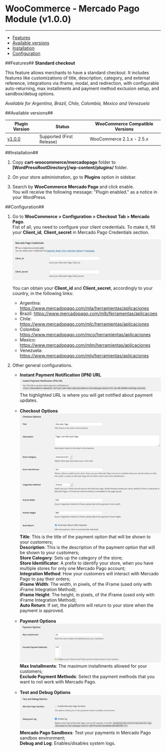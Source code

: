# WooCommerce - Mercado Pago Module (v1.0.0)
---

* [Features](#features)
* [Available versions](#available_versions)
* [Installation](#installation)
* [Configuration](#configuration)

<a name="features"></a>
##Features##
**Standard checkout**

This feature allows merchants to have a standard checkout. It includes features like
customizations of title, description, category, and external reference, integrations via
iframe, modal, and redirection, with configurable auto-returning, max installments and
payment method exclusion setup, and sandbox/debug options.

*Available for Argentina, Brazil, Chile, Colombia, Mexico and Venezuela*

<a name="available_versions"></a>
##Available versions##
<table>
  <thead>
    <tr>
      <th>Plugin Version</th>
      <th>Status</th>
      <th>WooCommerce Compatible Versions</th>
    </tr>
  <thead>
  <tbody>
    <tr>
      <td><a href="https://github.com/marcelohama/cart-woocommerce">v1.0.0</a></td>
      <td>Supported (First Release)</td>
      <td>WooCommerce 2.1.x - 2.5.x</td>
    </tr>
  </tbody>
</table>

<a name="installation"></a>
##Installation##

1. Copy **cart-woocommerce/mercadopago** folder to **[WordPressRootDirectory]/wp-content/plugins/** folder.

2. On your store administration, go to **Plugins** option in sidebar.

3. Search by **WooCommerce Mercado Pago** and click enable. <br />
You will receive the following message: "Plugin enabled." as a notice in your WordPress.

<a name="configuration"></a>
##Configuration##

1. Go to **WooCommerce > Configuration > Checkout Tab > Mercado Pago**. <br />
Fist of all, you need to configure your client credentials. To make it, fill your **Client_id**, **Client_secret** in Mercado Pago Credentials section.
	
	![Installation Instructions](/README.img/wc_setup_credentials.png) <br />
	
	You can obtain your **Client_id** and **Client_secret**, accordingly to your country, in the following links:

	* Argentina: https://www.mercadopago.com/mla/herramientas/aplicaciones
	* Brazil: https://www.mercadopago.com/mlb/ferramentas/aplicacoes
	* Chile: https://www.mercadopago.com/mlc/herramientas/aplicaciones
	* Colombia: https://www.mercadopago.com/mco/herramientas/aplicaciones
	* Mexico: https://www.mercadopago.com/mlm/herramientas/aplicaciones
	* Venezuela: https://www.mercadopago.com/mlv/herramientas/aplicaciones

2. Other general configurations. <br />
	* **Instant Payment Notification (IPN) URL**
	![Installation Instructions](/README.img/wc_setup_ipn.png) <br />
	The highlighted URL is where you will get notified about payment updates.<br /><br />
	* **Checkout Options**
	![Installation Instructions](/README.img/wc_setup_checkout.png) <br />
	**Title**: This is the title of the payment option that will be shown to your customers;<br />
	**Description**: This is the description of the payment option that will be shown to your customers;<br />
	**Store Category**: Sets up the category of the store;<br />
	**Store Identificator**: A prefix to identify your store, when you have multiple stores for only one Mercado Pago account;<br />
	**Integration Method**: How your customers will interact with Mercado Pago to pay their orders;<br />
	**iFrame Width**: The width, in pixels, of the iFrame (used only with iFrame Integration Method);<br />
	**iFrame Height**: The height, in pixels, of the iFrame (used only with iFrame Integration Method);<br />
	**Auto Return**: If set, the platform will return to your store when the payment is approved.<br /><br />
	* **Payment Options**
	![Installation Instructions](/README.img/wc_setup_payment.png) <br />
	**Max Installments**: The maximum installments allowed for your customers;<br />
	**Exclude Payment Methods**: Select the payment methods that you want to not work with Mercado Pago.<br /><br />
	* **Test and Debug Options**
	![Installation Instructions](/README.img/wc_setup_testdebug.png) <br />
	**Mercado Pago Sandboxs**: Test your payments in Mercado Pago sandbox environment;<br />
	**Debug and Log**: Enables/disables system logs.<br />
	